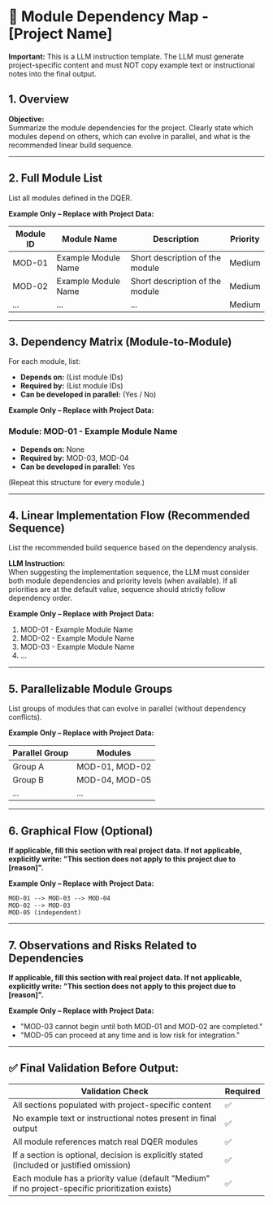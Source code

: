 # 📑 Module Dependency Map - [Project Name]

**Important:** This is a LLM instruction template. The LLM must generate project-specific content and must NOT copy example text or instructional notes into the final output.

## 1. Overview

**Objective:**  
Summarize the module dependencies for the project. Clearly state which modules depend on others, which can evolve in parallel, and what is the recommended linear build sequence.

---

## 2. Full Module List

List all modules defined in the DQER.

**Example Only – Replace with Project Data:**

| Module ID | Module Name | Description | Priority |
|----|----|----|----|
| MOD-01 | Example Module Name | Short description of the module | Medium |
| MOD-02 | Example Module Name | Short description of the module | Medium |
| ... | ... | ... | Medium |

---

## 3. Dependency Matrix (Module-to-Module)

For each module, list:

- **Depends on:** (List module IDs)
- **Required by:** (List module IDs)
- **Can be developed in parallel:** (Yes / No)

**Example Only – Replace with Project Data:**

### Module: MOD-01 - Example Module Name
- **Depends on:** None
- **Required by:** MOD-03, MOD-04
- **Can be developed in parallel:** Yes

(Repeat this structure for every module.)

---

## 4. Linear Implementation Flow (Recommended Sequence)

List the recommended build sequence based on the dependency analysis.

**LLM Instruction:**  
When suggesting the implementation sequence, the LLM must consider both module dependencies and priority levels (when available). If all priorities are at the default value, sequence should strictly follow dependency order.

**Example Only – Replace with Project Data:**

1. MOD-01 - Example Module Name
2. MOD-02 - Example Module Name
3. MOD-03 - Example Module Name
4. ...

---

## 5. Parallelizable Module Groups

List groups of modules that can evolve in parallel (without dependency conflicts).

**Example Only – Replace with Project Data:**

| Parallel Group | Modules |
|----|----|
| Group A | MOD-01, MOD-02 |
| Group B | MOD-04, MOD-05 |
| ... | ... |

---

## 6. Graphical Flow (Optional)

**If applicable, fill this section with real project data. If not applicable, explicitly write: "This section does not apply to this project due to [reason]".**

**Example Only – Replace with Project Data:**
```
MOD-01 --> MOD-03 --> MOD-04
MOD-02 --> MOD-03
MOD-05 (independent)
```

---

## 7. Observations and Risks Related to Dependencies

**If applicable, fill this section with real project data. If not applicable, explicitly write: "This section does not apply to this project due to [reason]".**

**Example Only – Replace with Project Data:**

- "MOD-03 cannot begin until both MOD-01 and MOD-02 are completed."
- "MOD-05 can proceed at any time and is low risk for integration."

---

## ✅ Final Validation Before Output:

| Validation Check | Required |
|----|----|
| All sections populated with project-specific content | ✅ |
| No example text or instructional notes present in final output | ✅ |
| All module references match real DQER modules | ✅ |
| If a section is optional, decision is explicitly stated (included or justified omission) | ✅ |
| Each module has a priority value (default "Medium" if no project-specific prioritization exists) | ✅ |